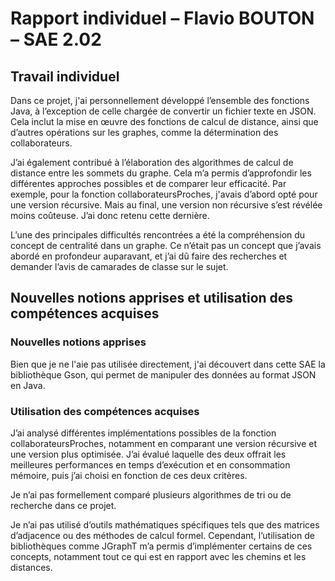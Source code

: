 # Rapport individuel – Flavio BOUTON – SAE 2.02
## Travail individuel
Dans ce projet, j'ai personnellement développé l’ensemble des fonctions Java, à l’exception de celle chargée de convertir un fichier texte en JSON. Cela inclut la mise en œuvre des fonctions de calcul de distance, ainsi que d’autres opérations sur les graphes, comme la détermination des collaborateurs.

J’ai également contribué à l’élaboration des algorithmes de calcul de distance entre les sommets du graphe. Cela m’a permis d’approfondir les différentes approches possibles et de comparer leur efficacité. Par exemple, pour la fonction collaborateursProches, j'avais d’abord opté pour une version récursive. Mais au final, une version non récursive s’est révélée moins coûteuse. J’ai donc retenu cette dernière.

L’une des principales difficultés rencontrées a été la compréhension du concept de centralité dans un graphe. Ce n’était pas un concept que j’avais abordé en profondeur auparavant, et j’ai dû faire des recherches et demander l’avis de camarades de classe sur le sujet.

## Nouvelles notions apprises et utilisation des compétences acquises
### Nouvelles notions apprises
Bien que je ne l'aie pas utilisée directement, j'ai découvert dans cette SAE la bibliothèque Gson, qui permet de manipuler des données au format JSON en Java.

### Utilisation des compétences acquises
J’ai analysé différentes implémentations possibles de la fonction collaborateursProches, notamment en comparant une version récursive et une version plus optimisée. J’ai évalué laquelle des deux offrait les meilleures performances en temps d’exécution et en consommation mémoire, puis j’ai choisi en fonction de ces deux critères.

Je n’ai pas formellement comparé plusieurs algorithmes de tri ou de recherche dans ce projet.

Je n’ai pas utilisé d’outils mathématiques spécifiques tels que des matrices d’adjacence ou des méthodes de calcul formel. Cependant, l’utilisation de bibliothèques comme JGraphT m’a permis d’implémenter certains de ces concepts, notamment tout ce qui est en rapport avec les chemins et les distances.